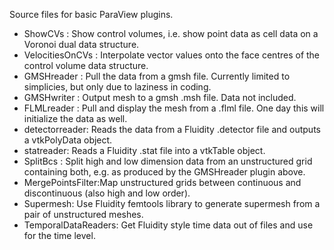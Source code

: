 Source files for basic ParaView plugins.

* ShowCVs : Show control volumes, i.e. show point data as cell data on a Voronoi dual data structure.
* VelocitiesOnCVs :  Interpolate vector values onto the face centres of the control volume data structure.
* GMSHreader : Pull the data from a gmsh file. Currently limited to simplicies, but only due to laziness in coding.
* GMSHwriter : Output mesh to a gmsh .msh file. Data not included.
* FLMLreader : Pull and display the mesh from a .flml file. One day this will initialize the data as well.
* detectorreader: Reads the data from a Fluidity .detector file and outputs a vtkPolyData object.
* statreader: Reads a Fluidity .stat file into a vtkTable object.
* SplitBcs : Split high and low dimension data from an unstructured grid containing both, e.g. as produced by the GMSHreader plugin above.
* MergePointsFilter:Map unstructured grids between continuous and discontinuous (also high and low order).
* Supermesh: Use Fluidity femtools library to generate supermesh from a pair of unstructured meshes.
* TemporalDataReaders: Get Fluidity style time data out of files and use for the time level.
